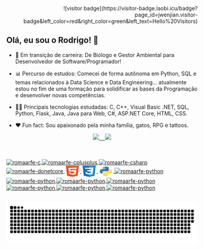 <div align="right">
  ![visitor badge](https://visitor-badge.laobi.icu/badge?page_id=jwenjian.visitor-badge&left_color=red&right_color=green&left_text=Hello%20Visitors)
</div>


## Olá, eu sou o Rodrigo! 🖖

- 🦾 Em transição de carreira: De Biólogo e Gestor Ambiental para Desenvolvedor de Software/Programador!

- 📊 Percurso de estudos: Comecei de forma autônoma em Python, SQL e temas relacionados à Data Science e Data Engineering... atualmente estou no fim de uma formação para solidificar as bases da Programação e desenvolver novas competências.

- 👨‍💻 Principais tecnologias estudadas: C, C++, Visual Basic .NET, SQL, Python, Flask, Java, Java para Web, C#, ASP.NET Core, HTML, CSS.

- ❤️ Fun fact: Sou apaixonado pela minha família, gatos, RPG e tattoos.

<div align="center">
  <a href="https://github.com/romaarfe">
  <img height="130em" src="https://github-readme-stats-sigma-five.vercel.app/api?username=romaarfe&show_icons=true&theme=vision-friendly-dark&include_all_commits=true&count_private=true"/> &nbsp;&nbsp;
  <img height="130em" src="https://github-readme-stats-sigma-five.vercel.app/api/top-langs/?username=romaarfe&layout=compact&langs_count=7&theme=vision-friendly-dark"/>
</div>
  
 ##
  
<div style="display: inline_block"><br>
  <a href="https://github.com/romaarfe">
  <img align="center" alt="romaarfe-c" height="30" width="40" src="https://cdn.jsdelivr.net/gh/devicons/devicon/icons/c/c-original.svg">
  <img align="center" alt="romaarfe-cplusplus" height="30" width="40" src="https://cdn.jsdelivr.net/gh/devicons/devicon/icons/cplusplus/cplusplus-original.svg">
  <img align="center" alt="romaarfe-csharp" height="30" width="40" src="https://cdn.jsdelivr.net/gh/devicons/devicon/icons/csharp/csharp-original.svg">
  <img align="center" alt="romaarfe-donetcore" height="30" width="40"  src="https://cdn.jsdelivr.net/gh/devicons/devicon/icons/dotnetcore/dotnetcore-original.svg">
  <img align="center" alt="romaarfe-html" height="30" width="40" src="https://raw.githubusercontent.com/devicons/devicon/master/icons/html5/html5-original.svg">
  <img align="center" alt="romaarfe-css" height="30" width="40" src="https://raw.githubusercontent.com/devicons/devicon/master/icons/css3/css3-original.svg">
  <img align="center" alt="romaarfe-python" height="30" width="40" src="https://raw.githubusercontent.com/devicons/devicon/master/icons/python/python-original.svg">
  <img align="center" alt="romaarfe-python" height="30" width="40" src="https://cdn.jsdelivr.net/gh/devicons/devicon/icons/flask/flask-original.svg">
  <img align="center" alt="romaarfe-python" height="30" width="40" src="https://cdn.jsdelivr.net/gh/devicons/devicon/icons/numpy/numpy-original.svg">
  <img align="center" alt="romaarfe-python" height="30" width="40" src="https://cdn.jsdelivr.net/gh/devicons/devicon/icons/pandas/pandas-original.svg">
  <img align="center" alt="romaarfe-python" height="30" width="40" src="https://cdn.jsdelivr.net/gh/devicons/devicon/icons/java/java-original.svg">
  <img align="center" alt="romaarfe-python" height="30" width="40" src="https://cdn.jsdelivr.net/gh/devicons/devicon/icons/mysql/mysql-original.svg">
  <img align="center" alt="romaarfe-python" height="30" width="40" src="https://cdn.jsdelivr.net/gh/devicons/devicon/icons/sqlite/sqlite-original.svg">
  <img align="center" alt="romaarfe-python" height="30" width="40" src="https://cdn.jsdelivr.net/gh/devicons/devicon/icons/microsoftsqlserver/microsoftsqlserver-plain.svg">
          
          
          
</div>

##
<div>
<picture>
<source media="(prefers-color-scheme: dark)" srcset="github-snake-dark.svg" />
<img alt="github-snake" src="https://github.com/romaarfe/romaarfe/blob/output/github-contribution-grid-snake.svg" />
</picture>
</div>
